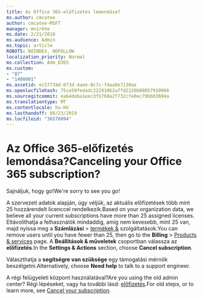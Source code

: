```yaml
---
title: Az Office 365-előfizetés lemondása?
ms.author: cmcatee
author: cmcatee-MSFT
manager: mnirkhe
ms.date: 2/21/2018
ms.audience: Admin
ms.topic: article
ROBOTS: NOINDEX, NOFOLLOW
localization_priority: Normal
ms.collection: Adm_O365
ms.custom:
- "87"
- "1400001"
ms.assetid: ec57734d-073d-4aee-8c7c-f4aa9e7130ae
ms.openlocfilehash: 75ce59fedadc22291062affd2220b08057910966
ms.sourcegitcommit: ea64deba1eec3fb768a2f732cfe0ec79bb03694a
ms.translationtype: MT
ms.contentlocale: hu-HU
ms.lasthandoff: 08/23/2019
ms.locfileid: "36576094"
---
```

# <a name="canceling-your-office-365-subscription"></a><span data-ttu-id="6a816-102">Az Office 365-előfizetés lemondása?</span><span class="sxs-lookup"><span data-stu-id="6a816-102">Canceling your Office 365 subscription?</span></span>

<span data-ttu-id="6a816-103">Sajnáljuk, hogy go!</span><span class="sxs-lookup"><span data-stu-id="6a816-103">We're sorry to see you go!</span></span>
  
<span data-ttu-id="6a816-104">A szervezeti adatok alapján, úgy véljük, az aktuális előfizetések több mint 25 hozzárendelt licenccel rendelkezik.</span><span class="sxs-lookup"><span data-stu-id="6a816-104">Based on your organization data, we believe all your current subscriptions have more than 25 assigned licenses.</span></span> <span data-ttu-id="6a816-105">Eltávolíthatja a felhasználók mindaddig, amíg nem kevesebb, mint 25 van, majd nyissa meg a **Számlázási** \> [termékek &](https://go.microsoft.com/fwlink/p/?linkid=842054) szolgáltatások.</span><span class="sxs-lookup"><span data-stu-id="6a816-105">You can remove users until you have fewer than 25, then go to the **Billing** \> [Products & services](https://go.microsoft.com/fwlink/p/?linkid=842054) page.</span></span> <span data-ttu-id="6a816-106">A **Beállítások & műveletek** csoportban válassza az **előfizetés**.</span><span class="sxs-lookup"><span data-stu-id="6a816-106">In the **Settings & Actions** section, choose **Cancel subscription**.</span></span>
  
<span data-ttu-id="6a816-107">Választhatja a **segítségre van szüksége** egy támogatási mérnök beszélgetni.</span><span class="sxs-lookup"><span data-stu-id="6a816-107">Alternatively, choose **Need help** to talk to a support engineer.</span></span>
  
<span data-ttu-id="6a816-108">A régi felügyeleti központ használatával?</span><span class="sxs-lookup"><span data-stu-id="6a816-108">Are you using the old admin center?</span></span> <span data-ttu-id="6a816-109">Régi lépéseket, vagy ha további lásd: [előfizetés](https://docs.microsoft.com/office365/admin/subscriptions-and-billing/cancel-your-subscription).</span><span class="sxs-lookup"><span data-stu-id="6a816-109">For old steps, or to learn more, see [Cancel your subscription](https://docs.microsoft.com/office365/admin/subscriptions-and-billing/cancel-your-subscription).</span></span>
